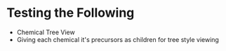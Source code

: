 # Testing the Following

- Chemical Tree View
- Giving each chemical it's precursors as children for tree style viewing
